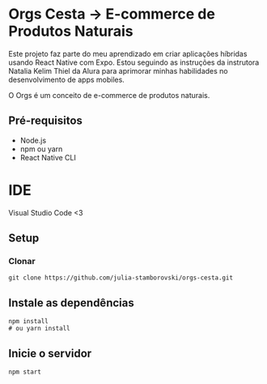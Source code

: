 # Orgs Cesta -> E-commerce de Produtos Naturais

Este projeto faz parte do meu aprendizado em criar aplicações híbridas usando React Native com Expo. Estou seguindo as instruções da instrutora Natalia Kelim Thiel da Alura para aprimorar minhas habilidades no desenvolvimento de apps mobiles.

O Orgs é um conceito de e-commerce de produtos naturais.

## Pré-requisitos
- Node.js
- npm ou yarn
- React Native CLI

# IDE 
Visual Studio Code <3

## Setup

### Clonar 
```shell
git clone https://github.com/julia-stamborovski/orgs-cesta.git 
```
## Instale as dependências 
```shell
npm install 
# ou yarn install
```
## Inicie o servidor
```shell
npm start
```
